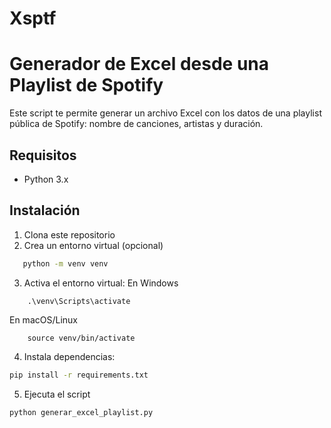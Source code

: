 # Xsptf
# Generador de Excel desde una Playlist de Spotify

Este script te permite generar un archivo Excel con los datos de una playlist pública de Spotify: nombre de canciones, artistas y duración.

## Requisitos

- Python 3.x

## Instalación

1. Clona este repositorio
2. Crea un entorno virtual (opcional)
 ```bash
    python -m venv venv
```  
3. Activa el entorno virtual:
En Windows
```
    .\venv\Scripts\activate
```
En macOS/Linux
```
    source venv/bin/activate
```
4. Instala dependencias:
```bash
pip install -r requirements.txt
```
5. Ejecuta el script
```bash
python generar_excel_playlist.py
```
